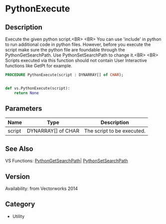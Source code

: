 # PythonExecute

## Description
Execute the given python script.&lt;BR&gt;
&lt;BR&gt;
You can use 'include' in python to run additional code in python files. However, before you execute the script make sure the python file are foundable through the PythonGetSearchPath. Use PythonSetSearchPath to change it.&lt;BR&gt;
&lt;BR&gt;
Scripts executed via this function should not contain User Interactive functions like GetPt for example.

```pascal
PROCEDURE PythonExecute(script : DYNARRAY[] of CHAR);
```

```python

def vs.PythonExecute(script):
    return None
```

## Parameters
|Name|Type|Description|
|---|---|---|
|script|DYNARRAY[] of CHAR|The script to be executed.|

## See Also
VS Functions:
[PythonGetSearchPath](PythonGetSearchPath.md)| [PythonSetSearchPath](PythonSetSearchPath.md)

## Version
Availability: from Vectorworks 2014
## Category
* Utility


